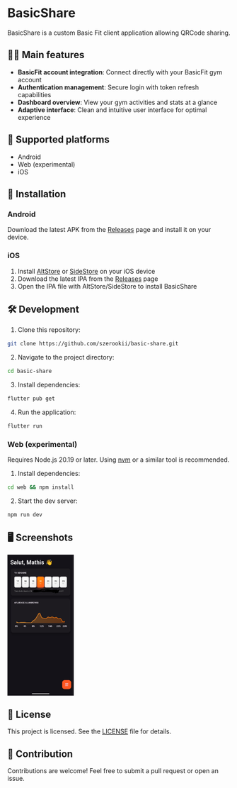 # BasicShare
BasicShare is a custom Basic Fit client application allowing QRCode sharing.

## 🏋️‍♂️ Main features
- **BasicFit account integration**: Connect directly with your BasicFit gym account
- **Authentication management**: Secure login with token refresh capabilities
- **Dashboard overview**: View your gym activities and stats at a glance
- **Adaptive interface**: Clean and intuitive user interface for optimal experience

## 📱 Supported platforms
- Android
- Web (experimental)
- iOS

## 📲 Installation
### Android
Download the latest APK from the [Releases](https://github.com/szerookii/basic-share/releases) page and install it on your device.

### iOS
1. Install [AltStore](https://altstore.io/) or [SideStore](https://sidestore.io/) on your iOS device
2. Download the latest IPA from the [Releases](https://github.com/szerookii/basic-share/releases) page
3. Open the IPA file with AltStore/SideStore to install BasicShare

## 🛠️ Development
1. Clone this repository:
```bash
git clone https://github.com/szerookii/basic-share.git
```
2. Navigate to the project directory:
```bash
cd basic-share
```
3. Install dependencies:
```bash
flutter pub get
```
4. Run the application:
```bash
flutter run
```
### Web (experimental)
Requires Node.js 20.19 or later. Using [nvm](https://github.com/nvm-sh/nvm) or a similar tool is recommended.
1. Install dependencies:
```bash
cd web && npm install
```
2. Start the dev server:
```bash
npm run dev
```

## 🖥️ Screenshots
<div style="display: flex; flex-wrap: wrap; gap: 10px;">
<img src="screenshots/home.png" width="150" alt="Home screen">
</div>

## 📄 License
This project is licensed. See the [LICENSE](LICENSE) file for details.

## 🤝 Contribution
Contributions are welcome! Feel free to submit a pull request or open an issue.
